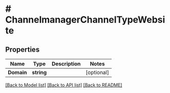 # # ChannelmanagerChannelTypeWebsite


## Properties 


Name | Type | Description | Notes
------------ | ------------- | ------------- | -------------
**Domain**| **string** |   | [optional]


[[Back to Model list]](../../README.md#models) [[Back to API list]](../../README.md#endpoints) [[Back to README]](../../README.md)

